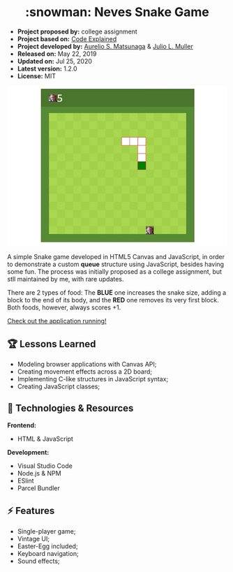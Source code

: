 <h1 align="center">
  :snowman: Neves Snake Game
</h1>

- **Project proposed by:** college assignment
- **Project based on:** [Code Explained](https://github.com/CodeExplainedRepo/Snake-JavaScript)
- **Project developed by:** [Aurelio S. Matsunaga](https://github.com/aureliomatsunaga) & [Julio L. Muller](https://github.com/juliolmuller)
- **Released on:** May 22, 2019
- **Updated on:** Jul 25, 2020
- **Latest version:** 1.2.0
- **License:** MIT

![Neves Snake Game screenshot](./src/img/game-overview.jpg)

A simple Snake game developed in HTML5 Canvas and JavaScript, in order to demonstrate a custom **queue** structure using JavaScript, besides having some fun. The process was initially proposed as a college assignment, but stll maintained by me, with rare updates.

There are 2 types of food: The **BLUE** one increases the snake size, adding a block to the end of its body, and the **RED** one removes its very first  block. Both foods, however, always scores +1.

[Check out the application running!](https://juliolmuller.github.io/nevesnake/)

## :trophy: Lessons Learned

- Modeling browser applications with Canvas API;
- Creating movement effects across a 2D board;
- Implementing C-like structures in JavaScript syntax;
- Creating JavaScript classes;

## :hammer: Technologies & Resources

**Frontend:**
- HTML & JavaScript

**Development:**
- Visual Studio Code
- Node.js & NPM
- ESlint
- Parcel Bundler

## :zap: Features

- Single-player game;
- Vintage UI;
- Easter-Egg included;
- Keyboard navigation;
- Sound effects;
